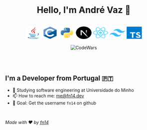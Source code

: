 <div align="center" style="display: inline_block"><br>
    <h1> Hello, I'm André Vaz 👋</h1>
</div>

<div align="center" style="display: inline_block"><br>
    <img align="center" alt="Java" height="40" width="50" src="https://raw.githubusercontent.com/devicons/devicon/ca28c779441053191ff11710fe24a9e6c23690d6/icons/java/java-original.svg">
    <img align="center" alt="C" height="40" width="50" src="https://raw.githubusercontent.com/devicons/devicon/ca28c779441053191ff11710fe24a9e6c23690d6/icons/c/c-original.svg">
    <img align="center" alt="Python" height="40" width="50" src="https://raw.githubusercontent.com/devicons/devicon/ca28c779441053191ff11710fe24a9e6c23690d6/icons/python/python-original.svg">
    <img align="center" alt="NextJS" height="40" width="50" src="https://raw.githubusercontent.com/devicons/devicon/ca28c779441053191ff11710fe24a9e6c23690d6/icons/nextjs/nextjs-original.svg">
    <img align="center" alt="React" height="40" width="50" src="https://raw.githubusercontent.com/devicons/devicon/ca28c779441053191ff11710fe24a9e6c23690d6/icons/react/react-original.svg">
    <img align="center" alt="Tailwind" height="40" width="50" src="https://raw.githubusercontent.com/devicons/devicon/ca28c779441053191ff11710fe24a9e6c23690d6/icons/tailwindcss/tailwindcss-original.svg">
    <img align="center" alt="Typescript" height="40" width="50" src="https://raw.githubusercontent.com/devicons/devicon/ca28c779441053191ff11710fe24a9e6c23690d6/icons/typescript/typescript-plain.svg">
    <br><br>
    <img align="center" alt="CodeWars" src="https://www.codewars.com/users/fn14/badges/large">
</div>

<br><br>

## I'm a Developer from Portugal 🇵🇹

- 💾 Studying software engineering at Universidade do Minho
- 📫 How to reach me: me@fn14.dev
- 🥅 Goal: Get the username `fn14` on github

<br>

_Made with ❤️ by [fn14](https://fn14.dev)_
